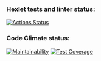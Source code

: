 ### Hexlet tests and linter status:
[![Actions Status](https://github.com/lociero/frontend-project-lvl3/workflows/hexlet-check/badge.svg)](https://github.com/lociero/frontend-project-lvl3/actions)

### Code Climate status:
[![Maintainability](https://api.codeclimate.com/v1/badges/36e59335fe72851e7d6e/maintainability)](https://codeclimate.com/github/lociero/frontend-project-lvl3/maintainability)
[![Test Coverage](https://api.codeclimate.com/v1/badges/36e59335fe72851e7d6e/test_coverage)](https://codeclimate.com/github/lociero/frontend-project-lvl3/test_coverage)